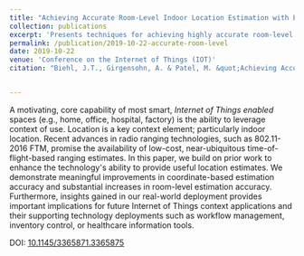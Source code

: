 ```yaml
---
title: "Achieving Accurate Room-Level Indoor Location Estimation with Emerging IoT Networks"
collection: publications
excerpt: 'Presents techniques for achieving highly accurate room-level location estimation using existing, IoT networks.  Presents a comparison of widely used BLE-based techniques and emerging Wi-Fi RTT techniques.'
permalink: /publication/2019-10-22-accurate-room-level
date: 2019-10-22
venue: 'Conference on the Internet of Things (IOT)'
citation: "Biehl, J.T., Girgensohn, A. & Patel, M. &quot;Achieving Accurate Room-Level Indoor Location Estimation with Emerging IoT Networks,&quot; <i>In Proceedings of the 9th International Conference on the Internet of Things (IOT '19)</i>, Bilbao, 2019."


---
```

A motivating, core capability of most smart, <i>Internet of Things enabled</i> spaces (e.g., home, office, hospital, factory) is the ability to leverage context of use.  Location is a key context element; particularly indoor location. Recent advances in radio ranging technologies, such as 802.11-2016 FTM, promise the availability of low-cost, near-ubiquitous time-of-flight-based ranging estimates. In this paper, we build on prior work to enhance the technology's ability to provide useful location estimates. We demonstrate meaningful improvements in coordinate-based estimation accuracy and substantial increases in room-level estimation accuracy. Furthermore, insights gained in our real-world deployment provides important implications for future Internet of Things context applications and their supporting technology deployments such as workflow management, inventory control, or healthcare information tools.


DOI: [10.1145/3365871.3365875](https://doi.org/10.1145/3365871.3365875)
